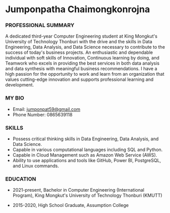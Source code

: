 # Jumponpatha Chaimongkonrojna

### PROFESSIONAL SUMMARY

A dedicated third-year Computer Engineering student at King Mongkut's University of Technology Thonburi with the drive and the skills in Data Engineering, Data Analysis, and Data Science necessary to contribute to the success of today's business projects. An enthusiastic and dependable individual with soft skills of Innovation, Continuous learning by doing, and Teamwork who excels in providing the best services in both data analysis and data synthesis with meaningful business recommendations. I have a high passion for the opportunity to work and learn from an organization that values cutting-edge innovation and supports professional learning and development. 

### MY BIO
* Email: jumponpat59@gmail.com
* Phone Number: 0865639118

### SKILLS

* Possess critical thinking skills in Data Engineering, Data Analysis, and Data Science.
* Capable in various computational languages including SQL and Python.
* Capable in Cloud Management such as Amazon Web Service (AWS).
* Ability to use applications and tools like GitHub, Power BI, PostgreSQL, and Linux commands.

### EDUCATION
* 2021-present, Bachelor in Computer Engineering (International Program), King Mongkut's University of Technology Thonburi (KMUTT)    

* 2015-2020, High School Graduate, Assumption College

